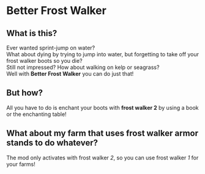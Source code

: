 # Better Frost Walker

## What is this?
Ever wanted sprint-jump on water?
<br />
What about dying by trying to jump into water, but forgetting to take off your frost walker boots so you die?
<br />
Still not impressed? How about walking on kelp or seagrass?
<br />
Well with **Better Frost Walker** you can do just that!

## But how?
All you have to do is enchant your boots with **frost walker 2** by using a book or the enchanting table!

## What about my farm that uses frost walker armor stands to do whatever?
The mod only activates with frost walker *2*, so you can use frost walker *1* for your farms!